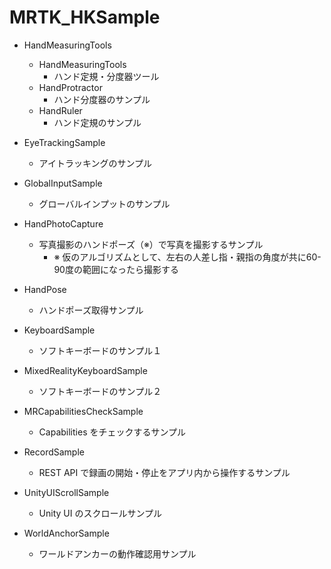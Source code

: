 # MRTK_HKSample

- HandMeasuringTools
  - HandMeasuringTools
    - ハンド定規・分度器ツール
  - HandProtractor
    - ハンド分度器のサンプル
  - HandRuler
    - ハンド定規のサンプル

- EyeTrackingSample
  - アイトラッキングのサンプル

- GlobalInputSample
  - グローバルインプットのサンプル

- HandPhotoCapture
  - 写真撮影のハンドポーズ（※）で写真を撮影するサンプル
    - ※ 仮のアルゴリズムとして、左右の人差し指・親指の角度が共に60-90度の範囲になったら撮影する

- HandPose
  - ハンドポーズ取得サンプル

- KeyboardSample
  - ソフトキーボードのサンプル１

- MixedRealityKeyboardSample
  - ソフトキーボードのサンプル２

- MRCapabilitiesCheckSample
  - Capabilities をチェックするサンプル

- RecordSample
  - REST API で録画の開始・停止をアプリ内から操作するサンプル

- UnityUIScrollSample
  - Unity UI のスクロールサンプル

- WorldAnchorSample
  - ワールドアンカーの動作確認用サンプル